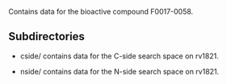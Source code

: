 Contains data for the bioactive compound F0017-0058.

## Subdirectories

- cside/ contains data for the C-side search space on rv1821.

- nside/ contains data for the N-side search space on rv1821.

